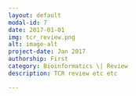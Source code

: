 ```yaml
---
layout: default
modal-id: 7
date: 2017-01-01
img: tcr_review.png
alt: image-alt
project-date: Jan 2017
authorship: First
category: Bioinformatics \| Review
description: TCR review etc etc

---
```

